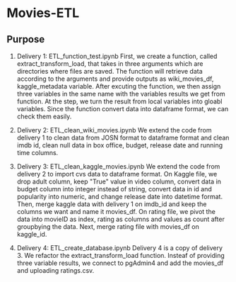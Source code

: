 # Movies-ETL

## Purpose
1. Delivery 1: ETL_function_test.ipynb
First, we create a function, called extract_transform_load, that takes in three arguments which are directories where files are saved. The function will retrieve data according to the arguments and provide outputs as wiki_movies_df, kaggle_metadata variable. After excuting the function, we then assign three variables in the same name with the variables results we get from function. At the step, we turn the result from local variables into gloabl variables. Since the function convert data into dataframe format, we can check them easily.

2. Delivery 2: ETL_clean_wiki_movies.ipynb
We extend the code from delivery 1 to clean data from JOSN format to dataframe format and clean imdb id, clean null data in box office, budget, release date and running time columns.

3. Delivery 3: ETL_clean_kaggle_movies.ipynb
We extend the code from delivery 2 to import cvs data to dataframe format. On Kaggle file, we drop adult column, keep "True" value in video column, convert data in budget column into integer instead of string, convert data in id and popularity into numeric, and change release date into datetime format. Then, merge kaggle data with delivery 1 on imdb_id and keep the columns we want and name it movies_df. On rating file, we pivot the data into movieID as index, rating as columns and values as count after groupbying the data. Next, merge rating file with movies_df on kaggle_id.


4. Delivery 4: ETL_create_database.ipynb
Delivery 4 is a copy of delivery 3. We refactor the extract_transform_load function. Insteaf of providing three variable results, we connect to pgAdmin4 and add the movies_df and uploading ratings.csv.
